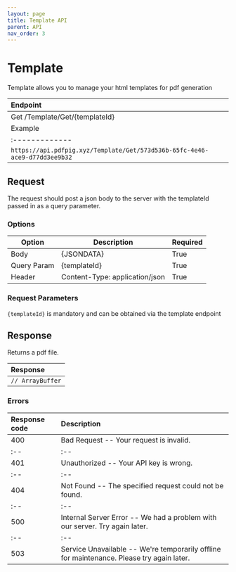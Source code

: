 ```yaml
---
layout: page
title: Template API
parent: API
nav_order: 3
---
```


# Template
Template allows you to manage your html templates for pdf generation


| Endpoint        |
|:-------------|
| <span class="label label-blue">Get</span>  /Template/Get/{templateId}          |
| Example        |
|:-------------|
| `https://api.pdfpig.xyz/Template/Get/573d536b-65fc-4e46-ace9-d77dd3ee9b32`          |


## Request
The request should post a json body to the server with the templateId passed in as a query parameter.

### Options
<table>
<thead>
  <tr>
    <th>Option</th>
    <th>Description</th>
    <th>Required</th>
  </tr>
</thead>
<tbody>
  <tr>
    <td>Body</td>
    <td>{JSONDATA}</td>
    <td>True</td>
  </tr>
  <tr>
    <td>Query Param</td>
    <td>{templateId}</td>
    <td>True</td>
  </tr>
  <tr>
    <td>Header</td>
    <td>Content-Type: application/json</td>
    <td>True</td>
  </tr>
</tbody>
</table>


### Request Parameters

`{templateId}` is mandatory and can be obtained via the template endpoint

## Response
Returns a pdf file.

| Response        |
|:-------------|
| ``` // ArrayBuffer ```|

### Errors

|  Response code |  Description |
|:--|:--|
|  400 |  Bad Request -- Your request is invalid. |
|:--|:--|
|  401 |  Unauthorized -- Your API key is wrong. |
|:--|:--|
|  404 |  Not Found -- The specified request could not be found. |
|:--|:--|
|  500 |  Internal Server Error -- We had a problem with our server. Try again later. |
|:--|:--|
|  503 |  Service Unavailable -- We're temporarily offline for maintenance. Please try again later. |